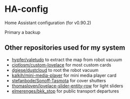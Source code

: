 # HA-config
Home Assistant configuration (for v0.90.2)

Primary a backup

## Other repositories used for my system
- [hypfer/valetudo](https://github.com/Hypfer/Valetudo) to extract the map from robot vacuum
- [ciotlosm/custom-lovelace](https://github.com/ciotlosm/custom-lovelace) for most custom cards
- [dgiese/dustcloud](https://github.com/dgiese/dustcloud) to root the robot vacuum
- [kalkih/mini-media-player](https://github.com/kalkih/mini-media-player) for mini media player card
- [stefanbode/Sonoff-Tasmota](https://github.com/stefanbode/Sonoff-Tasmota) for cover shutters
- [thomasloven/lovelace-slider-entity-row](https://github.com/thomasloven/lovelace-slider-entity-row) for light sliders
- [elmerenges/bkk_stop](https://github.com/elmerenges/bkk_stop) for public transport departures